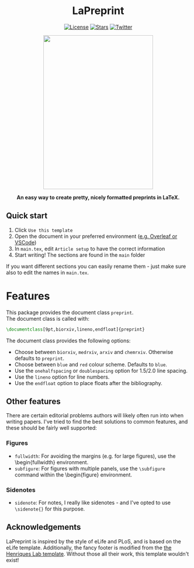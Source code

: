 <h1 align="center">LaPreprint</h1>
<p align="center">
<a href="#"><img alt="License" src="https://img.shields.io/github/license/roaldarbol/lapreprint?style=flat-square"></a>
<a href="#"><img alt="Stars" src="https://img.shields.io/github/stars/roaldarbol/lapreprint?style=social"></a>
<a href="#"><img alt="Twitter" src="https://img.shields.io/twitter/follow/roaldarbol?style=social"></a>
</p>


<p align="center">
  <img width="300" height="420" src="https://user-images.githubusercontent.com/25629697/186152620-72626796-53c0-4f29-a44a-399454deceb8.jpg">
</p>
<p align="center">
  <b>An easy way to create pretty, nicely formatted preprints in LaTeX.</b>
</p>

## Quick start
1. Click `Use this template`
2. Open the document in your preferred environment ([e.g. Overleaf or VSCode](https://github.com/roaldarbol/LaPreprint/wiki/Working-environment))
3. In `main.tex`, edit `Article setup` to have the correct information
4. Start writing! The sections are found in the `main` folder

If you want different sections you can easily rename them - just make sure also to edit the names in `main.tex`.

# Features
This package provides the document class `preprint`.  
The document class is called with:
```latex
\documentclass[9pt,biorxiv,lineno,endfloat]{preprint}
```
The document class provides the following options:
- Choose between `biorxiv`, `medrxiv`, `arxiv` and `chemrxiv`. Otherwise defaults to `preprint`.
- Choose between `blue` and `red` colour scheme. Defaults to `blue`.
- Use the `onehalfspacing` or `doublespacing` option for 1.5/2.0 line spacing.  
- Use the `lineno` option for line numbers.  
- Use the `endfloat` option to place floats after the bibliography.  

## Other features
There are certain editorial problems authors will likely often run into when writing papers. I've tried to find the best solutions to common features, and these should be fairly well supported:

### Figures
- `fullwidth`: For avoiding the margins (e.g. for large figures), use the \begin{fullwidth} environment.
- `subfigure`: For figures with multiple panels, use the `\subfigure` command within the \begin{figure} environment.

### Sidenotes
- `sidenote`: For notes, I really like sidenotes - and I've opted to use `\sidenote{}` for this purpose.

## Acknowledgements
LaPreprint is inspired by the style of eLife and PLoS, and is based on the eLife template. Additionally, the fancy footer is modified from the [the Henriques Lab template](https://www.overleaf.com/latex/templates/henriqueslab-biorxiv-template/nyprsybwffws). Without those all their work, this template wouldn't exist!
